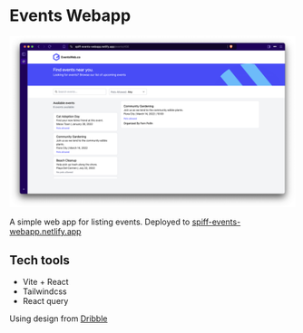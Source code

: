 # Events Webapp

![Screenshot](./public/screenshot.png)

A simple web app for listing events.
Deployed to [spiff-events-webapp.netlify.app](https://spiff-events-webapp.netlify.app/)

## Tech tools

- Vite + React
- Tailwindcss
- React query

Using design from [Dribble](https://dribbble.com/shots/22595958-Getjob-Job-Finder-Platform)
